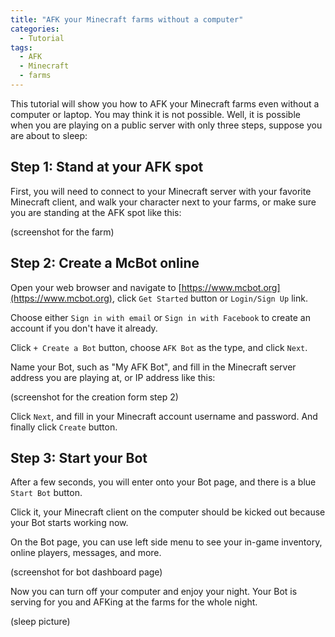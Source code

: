 ```yaml
---
title: "AFK your Minecraft farms without a computer"
categories:
  - Tutorial
tags:
  - AFK
  - Minecraft
  - farms
---
```


This tutorial will show you how to AFK your Minecraft farms even without a computer or laptop.
You may think it is not possible. Well, it is possible when you are playing on a public server with only three steps,
suppose you are about to sleep:

## Step 1: Stand at your AFK spot

First, you will need to connect to your Minecraft server with your favorite Minecraft client, and walk your character
next to your farms, or make sure you are standing at the AFK spot like this:

(screenshot for the farm)

## Step 2: Create a McBot online

Open your web browser and navigate to [https://www.mcbot.org](https://www.mcbot.org), click `Get Started` button or `Login/Sign Up` link.

Choose either `Sign in with email` or `Sign in with Facebook` to create an account if you don't have it already.

Click `+ Create a Bot` button, choose `AFK Bot` as the type, and click `Next`.

Name your Bot, such as "My AFK Bot", and fill in the Minecraft server address you are playing at, or IP address like this:

(screenshot for the creation form step 2)

Click `Next`, and fill in your Minecraft account username and password. And finally click `Create` button.

## Step 3: Start your Bot

After a few seconds, you will enter onto your Bot page, and there is a blue `Start Bot` button. 

Click it, your Minecraft client on the computer should be kicked out because your Bot starts working now.

On the Bot page, you can use left side menu to see your in-game inventory, online players, messages, and more.

(screenshot for bot dashboard page)

Now you can turn off your computer and enjoy your night. Your Bot is serving for you and AFKing at the farms for the whole night.

(sleep picture)
